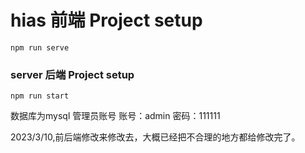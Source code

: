 # hias 前端 Project setup
```
npm run serve
```

### server 后端 Project setup
```
npm run start
```
数据库为mysql
管理员账号
账号：admin
密码：111111

2023/3/10,前后端修改来修改去，大概已经把不合理的地方都给修改完了。


